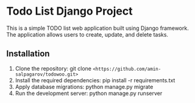 # Todo List Django Project

This is a simple TODO list web application built using Django framework. The application allows users to create, update, and delete tasks.

## Installation

1. Clone the repository:
   git clone `<https://github.com/amin-salpagarov/todowoo.git>`
2. Install the required dependencies:
   pip install -r requirements.txt
3. Apply database migrations:
   python manage.py migrate
4. Run the development server:
   python manage.py runserver
